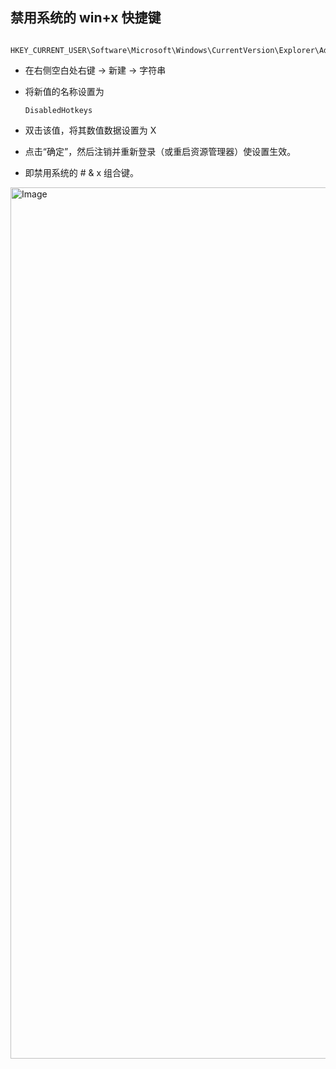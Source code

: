 

 ##  禁用系统的  win+x 快捷键

```

HKEY_CURRENT_USER\Software\Microsoft\Windows\CurrentVersion\Explorer\Advanced

```

- 在右侧空白处右键 -> 新建 -> 字符串

- 将新值的名称设置为      

  `DisabledHotkeys` 

- 双击该值，将其数值数据设置为   X

- 点击“确定”，然后注销并重新登录（或重启资源管理器）使设置生效。
 
- 即禁用系统的 # & x 组合键。


<img width="1160" height="1394" alt="Image" src="https://github.com/user-attachments/assets/ab86cb97-850c-43a3-aa51-8d40f7fb646f" />
